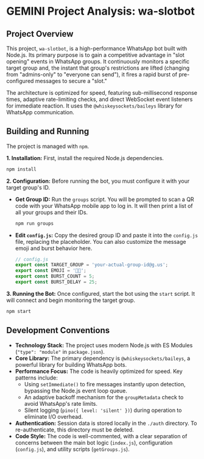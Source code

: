 # GEMINI Project Analysis: wa-slotbot

## Project Overview

This project, `wa-slotbot`, is a high-performance WhatsApp bot built with Node.js. Its primary purpose is to gain a competitive advantage in "slot opening" events in WhatsApp groups. It continuously monitors a specific target group and, the instant that group's restrictions are lifted (changing from "admins-only" to "everyone can send"), it fires a rapid burst of pre-configured messages to secure a "slot."

The architecture is optimized for speed, featuring sub-millisecond response times, adaptive rate-limiting checks, and direct WebSocket event listeners for immediate reaction. It uses the `@whiskeysockets/baileys` library for WhatsApp communication.

## Building and Running

The project is managed with `npm`.

**1. Installation:**
First, install the required Node.js dependencies.

```bash
npm install
```

**2. Configuration:**
Before running the bot, you must configure it with your target group's ID.

*   **Get Group ID:** Run the `groups` script. You will be prompted to scan a QR code with your WhatsApp mobile app to log in. It will then print a list of all your groups and their IDs.

    ```bash
    npm run groups
    ```

*   **Edit `config.js`:** Copy the desired group ID and paste it into the `config.js` file, replacing the placeholder. You can also customize the message emoji and burst behavior here.

    ```javascript
    // config.js
    export const TARGET_GROUP = 'your-actual-group-id@g.us';
    export const EMOJI = '✋🏿';
    export const BURST_COUNT = 5;
    export const BURST_DELAY = 25;
    ```

**3. Running the Bot:**
Once configured, start the bot using the `start` script. It will connect and begin monitoring the target group.

```bash
npm start
```

## Development Conventions

*   **Technology Stack:** The project uses modern Node.js with ES Modules (`"type": "module"` in `package.json`).
*   **Core Library:** The primary dependency is `@whiskeysockets/baileys`, a powerful library for building WhatsApp bots.
*   **Performance Focus:** The code is heavily optimized for speed. Key patterns include:
    *   Using `setImmediate()` to fire messages instantly upon detection, bypassing the Node.js event loop queue.
    *   An adaptive backoff mechanism for the `groupMetadata` check to avoid WhatsApp's rate limits.
    *   Silent logging (`pino({ level: 'silent' })`) during operation to eliminate I/O overhead.
*   **Authentication:** Session data is stored locally in the `./auth` directory. To re-authenticate, this directory must be deleted.
*   **Code Style:** The code is well-commented, with a clear separation of concerns between the main bot logic (`index.js`), configuration (`config.js`), and utility scripts (`getGroups.js`).
